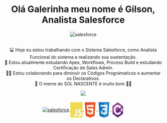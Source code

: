 <div align="center"> <h1> Olá Galerinha meu nome é Gilson, Analista Salesforce  </h1><img align="center" alt="salesforce" height="70" width="70" src="https://cdn.jsdelivr.net/gh/devicons/devicon/icons/salesforce/salesforce-original.svg">

<br>💻 Hoje eu estou trabalhando com o Sistema Salesforce, como Analista Funcional do sistema e realizando sua sustentação.
<br>📖 Estou atualmente estudando Apex, Workflows, Process Build e estudando Certificação de Sales Admin.
<br>🤼‍♂️ Estou colaborando para diminuir os Códigos Prográmaticos e aumentar os Declarativos.
<br>🔫 O meme do SOL NASCENTE é muito bom 🤣🤣


  <a href="https://github.com/GilsonLopesDev">
  <img height="180em" src="https://github-readme-stats.vercel.app/api?username=GilsonLopesDev&show_icons=true&theme=aura&include_all_commits=true&count_private=true"/>

  
</div>
<div align="center"><br>
  
  <img align="center" alt="salesforce" height="70" width="70" src="https://cdn.jsdelivr.net/gh/devicons/devicon/icons/salesforce/salesforce-original.svg">
  <img align="center" alt="Js" height="50" width="40" src="https://raw.githubusercontent.com/devicons/devicon/master/icons/javascript/javascript-plain.svg">
  <img align="center" alt="HTML" height="50" width="40" src="https://raw.githubusercontent.com/devicons/devicon/master/icons/html5/html5-original.svg">
  <img align="center" alt="CSS" height="50" width="40" src="https://raw.githubusercontent.com/devicons/devicon/master/icons/css3/css3-original.svg">
  <img align="center" alt="Csharp" height="50" width="40" src="https://raw.githubusercontent.com/devicons/devicon/master/icons/csharp/csharp-original.svg">
  <img align="right" alt="" height="150" style="border-radius:50px;" src="h">
</div>
